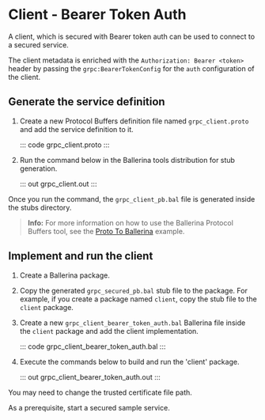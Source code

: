 # Client - Bearer Token Auth

A client, which is secured with Bearer token auth can be used to connect to a secured service.

The client metadata is enriched with the `Authorization: Bearer <token>`
header by passing the `grpc:BearerTokenConfig` for the `auth` configuration of the client.

## Generate the service definition

1. Create a new Protocol Buffers definition file named `grpc_client.proto` and add the service definition to it.

   ::: code grpc_client.proto :::

2. Run the command below in the Ballerina tools distribution for stub generation.

    ::: out grpc_client.out :::

Once you run the command, the `grpc_client_pb.bal` file is generated inside the stubs directory.

>**Info:** For more information on how to use the Ballerina Protocol Buffers tool, see the <a href="https://ballerina.io/learn/by-example/proto-to-ballerina.html">Proto To Ballerina</a> example.

## Implement and run the client

1. Create a Ballerina package.

2. Copy the generated `grpc_secured_pb.bal` stub file to the package. For example, if you create a package named `client`, copy the stub file to the `client` package.

3. Create a new `grpc_client_bearer_token_auth.bal` Ballerina file inside the `client` package and add the client implementation.

   ::: code grpc_client_bearer_token_auth.bal :::

4. Execute the commands below to build and run the 'client' package.

   ::: out grpc_client_bearer_token_auth.out :::

You may need to change the trusted certificate file path.

As a prerequisite, start a secured sample service.
